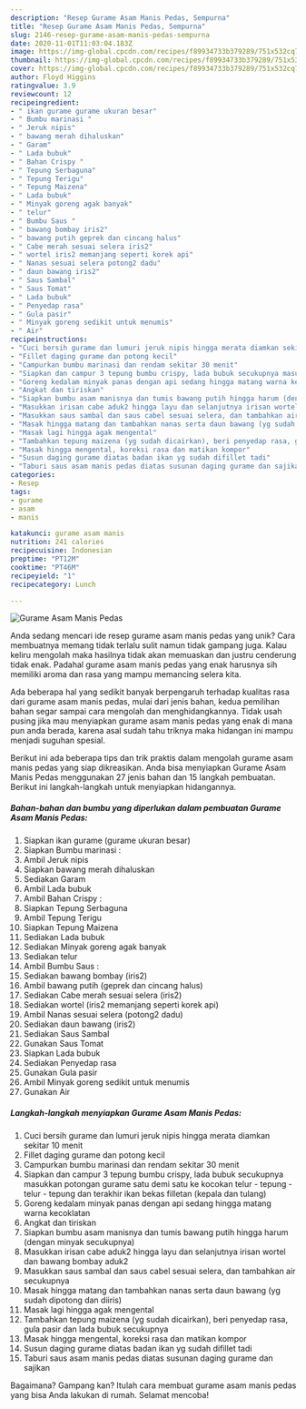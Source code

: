 ```yaml
---
description: "Resep Gurame Asam Manis Pedas, Sempurna"
title: "Resep Gurame Asam Manis Pedas, Sempurna"
slug: 2146-resep-gurame-asam-manis-pedas-sempurna
date: 2020-11-01T11:03:04.183Z
image: https://img-global.cpcdn.com/recipes/f89934733b379289/751x532cq70/gurame-asam-manis-pedas-foto-resep-utama.jpg
thumbnail: https://img-global.cpcdn.com/recipes/f89934733b379289/751x532cq70/gurame-asam-manis-pedas-foto-resep-utama.jpg
cover: https://img-global.cpcdn.com/recipes/f89934733b379289/751x532cq70/gurame-asam-manis-pedas-foto-resep-utama.jpg
author: Floyd Higgins
ratingvalue: 3.9
reviewcount: 12
recipeingredient:
- " ikan gurame gurame ukuran besar"
- " Bumbu marinasi "
- " Jeruk nipis"
- " bawang merah dihaluskan"
- " Garam"
- " Lada bubuk"
- " Bahan Crispy "
- " Tepung Serbaguna"
- " Tepung Terigu"
- " Tepung Maizena"
- " Lada bubuk"
- " Minyak goreng agak banyak"
- " telur"
- " Bumbu Saus "
- " bawang bombay iris2"
- " bawang putih geprek dan cincang halus"
- " Cabe merah sesuai selera iris2"
- " wortel iris2 memanjang seperti korek api"
- " Nanas sesuai selera potong2 dadu"
- " daun bawang iris2"
- " Saus Sambal"
- " Saus Tomat"
- " Lada bubuk"
- " Penyedap rasa"
- " Gula pasir"
- " Minyak goreng sedikit untuk menumis"
- " Air"
recipeinstructions:
- "Cuci bersih gurame dan lumuri jeruk nipis hingga merata diamkan sekitar 10 menit"
- "Fillet daging gurame dan potong kecil"
- "Campurkan bumbu marinasi dan rendam sekitar 30 menit"
- "Siapkan dan campur 3 tepung bumbu crispy, lada bubuk secukupnya masukkan potongan gurame satu demi satu ke kocokan telur - tepung - telur - tepung dan terakhir ikan bekas filletan (kepala dan tulang)"
- "Goreng kedalam minyak panas dengan api sedang hingga matang warna kecoklatan"
- "Angkat dan tiriskan"
- "Siapkan bumbu asam manisnya dan tumis bawang putih hingga harum (dengan minyak secukupnya)"
- "Masukkan irisan cabe aduk2 hingga layu dan selanjutnya irisan wortel dan bawang bombay aduk2"
- "Masukkan saus sambal dan saus cabel sesuai selera, dan tambahkan air secukupnya"
- "Masak hingga matang dan tambahkan nanas serta daun bawang (yg sudah dipotong dan diiris)"
- "Masak lagi hingga agak mengental"
- "Tambahkan tepung maizena (yg sudah dicairkan), beri penyedap rasa, gula pasir dan lada bubuk secukupnya"
- "Masak hingga mengental, koreksi rasa dan matikan kompor"
- "Susun daging gurame diatas badan ikan yg sudah difillet tadi"
- "Taburi saus asam manis pedas diatas susunan daging gurame dan sajikan"
categories:
- Resep
tags:
- gurame
- asam
- manis

katakunci: gurame asam manis 
nutrition: 241 calories
recipecuisine: Indonesian
preptime: "PT12M"
cooktime: "PT46M"
recipeyield: "1"
recipecategory: Lunch

---
```



![Gurame Asam Manis Pedas](https://img-global.cpcdn.com/recipes/f89934733b379289/751x532cq70/gurame-asam-manis-pedas-foto-resep-utama.jpg)

Anda sedang mencari ide resep gurame asam manis pedas yang unik? Cara membuatnya memang tidak terlalu sulit namun tidak gampang juga. Kalau keliru mengolah maka hasilnya tidak akan memuaskan dan justru cenderung tidak enak. Padahal gurame asam manis pedas yang enak harusnya sih memiliki aroma dan rasa yang mampu memancing selera kita.



Ada beberapa hal yang sedikit banyak berpengaruh terhadap kualitas rasa dari gurame asam manis pedas, mulai dari jenis bahan, kedua pemilihan bahan segar sampai cara mengolah dan menghidangkannya. Tidak usah pusing jika mau menyiapkan gurame asam manis pedas yang enak di mana pun anda berada, karena asal sudah tahu triknya maka hidangan ini mampu menjadi suguhan spesial.


Berikut ini ada beberapa tips dan trik praktis dalam mengolah gurame asam manis pedas yang siap dikreasikan. Anda bisa menyiapkan Gurame Asam Manis Pedas menggunakan 27 jenis bahan dan 15 langkah pembuatan. Berikut ini langkah-langkah untuk menyiapkan hidangannya.

<!--inarticleads1-->

##### Bahan-bahan dan bumbu yang diperlukan dalam pembuatan Gurame Asam Manis Pedas:

1. Siapkan  ikan gurame (gurame ukuran besar)
1. Siapkan  Bumbu marinasi :
1. Ambil  Jeruk nipis
1. Siapkan  bawang merah dihaluskan
1. Sediakan  Garam
1. Ambil  Lada bubuk
1. Ambil  Bahan Crispy :
1. Siapkan  Tepung Serbaguna
1. Ambil  Tepung Terigu
1. Siapkan  Tepung Maizena
1. Sediakan  Lada bubuk
1. Sediakan  Minyak goreng agak banyak
1. Sediakan  telur
1. Ambil  Bumbu Saus :
1. Sediakan  bawang bombay (iris2)
1. Ambil  bawang putih (geprek dan cincang halus)
1. Sediakan  Cabe merah sesuai selera (iris2)
1. Sediakan  wortel (iris2 memanjang seperti korek api)
1. Ambil  Nanas sesuai selera (potong2 dadu)
1. Sediakan  daun bawang (iris2)
1. Sediakan  Saus Sambal
1. Gunakan  Saus Tomat
1. Siapkan  Lada bubuk
1. Sediakan  Penyedap rasa
1. Gunakan  Gula pasir
1. Ambil  Minyak goreng sedikit untuk menumis
1. Gunakan  Air




<!--inarticleads2-->

##### Langkah-langkah menyiapkan Gurame Asam Manis Pedas:

1. Cuci bersih gurame dan lumuri jeruk nipis hingga merata diamkan sekitar 10 menit
1. Fillet daging gurame dan potong kecil
1. Campurkan bumbu marinasi dan rendam sekitar 30 menit
1. Siapkan dan campur 3 tepung bumbu crispy, lada bubuk secukupnya masukkan potongan gurame satu demi satu ke kocokan telur - tepung - telur - tepung dan terakhir ikan bekas filletan (kepala dan tulang)
1. Goreng kedalam minyak panas dengan api sedang hingga matang warna kecoklatan
1. Angkat dan tiriskan
1. Siapkan bumbu asam manisnya dan tumis bawang putih hingga harum (dengan minyak secukupnya)
1. Masukkan irisan cabe aduk2 hingga layu dan selanjutnya irisan wortel dan bawang bombay aduk2
1. Masukkan saus sambal dan saus cabel sesuai selera, dan tambahkan air secukupnya
1. Masak hingga matang dan tambahkan nanas serta daun bawang (yg sudah dipotong dan diiris)
1. Masak lagi hingga agak mengental
1. Tambahkan tepung maizena (yg sudah dicairkan), beri penyedap rasa, gula pasir dan lada bubuk secukupnya
1. Masak hingga mengental, koreksi rasa dan matikan kompor
1. Susun daging gurame diatas badan ikan yg sudah difillet tadi
1. Taburi saus asam manis pedas diatas susunan daging gurame dan sajikan




Bagaimana? Gampang kan? Itulah cara membuat gurame asam manis pedas yang bisa Anda lakukan di rumah. Selamat mencoba!
